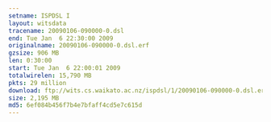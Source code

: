 ```yaml
---
setname: ISPDSL I
layout: witsdata
tracename: 20090106-090000-0.dsl
end: Tue Jan  6 22:30:00 2009
originalname: 20090106-090000-0.dsl.erf
gzsize: 906 MB
len: 0:30:00
start: Tue Jan  6 22:00:01 2009
totalwirelen: 15,790 MB
pkts: 29 million
download: ftp://wits.cs.waikato.ac.nz/ispdsl/1/20090106-090000-0.dsl.erf.gz
size: 2,195 MB
md5: 6ef084b456f7b4e7bfaff4cd5e7c615d
---
```

